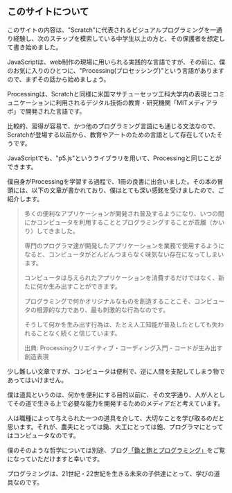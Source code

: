 ## このサイトについて

このサイトの内容は、"Scratch"に代表されるビジュアルプログラミングを一通り経験し、次のステップを模索している中学生以上の方と、その保護者を想定して書き始めました。

JavaScriptは、web制作の現場に用いられる実践的な言語ですが、その前に、僕のお気に入りのひとつに、"Processing(プロセッシング)"という言語がありますので、まずその話から始めましょう。

Processingは、Scratchと同様に米国マサチューセッツ工科大学内の表現とコミュニケーションに利用されるデジタル技術の教育・研究機関「MITメディアラボ」で開発された言語です。

比較的、習得が容易で、かつ他のプログラミング言語にも通じる文法なので、Scratchが登場する以前から、教育やアートのための言語として存在していたそうです。

JavaScriptでも、"p5.js"というライブラリを用いて、Processingと同じことができます。

僕自身がProcessingを学習する過程で、1冊の良書に出会いました。その本の冒頭には、以下の文章が書かれており、僕はとても深い感銘を受けましたので、ご紹介します。

> 多くの便利なアプリケーションが開発され普及するようになり、いつの間にかコンピュータを利用することとプログラミングすることが乖離（かいり）してきました。
>
> 専門のプログラマ達が開発したアプリケーションを業務で使用するようになると、コンピュータがどんどんつまらなく味気ない存在になってしまいます。
>
> コンピュータは与えられたアプリケーションを消費するだけではなく、新たに何か生み出すことができます。
>
> プログラミングで何かオリジナルなものを創造することこそ、コンピュータの根源的な力であり、最も刺激的な行為なのです。
>
> そうして何かを生み出す行為は、たとえ人工知能が普及したとしても失われることなく続くと信じています。
>
> 出典: Processingクリエイティブ・コーディング入門 - コードが生み出す創造表現

少し難しい文章ですが、コンピュータは便利で、逆に人間を支配してしまう物であってはいけません。

僕は道具というのは、何かを便利にする目的以前に、その文字通り、人が人としてその道で生きる上で必要な能力を開発するためのメディアだと考えています。

人は職種によって与えられた一つの道具を介して、大切なことを学び取るのだと思います。それが、農夫にとっては鋤、大工にとっては鉋、プログラマにとってはコンピュータなのです。

僕のそのような哲学については別途、ブログ[「鋤と鉋とプログラミング」](../content/)をご覧になっていただけますと幸いです。

プログラミングは、21世紀・22世紀を生きる未来の子供達にとって、学びの道具なのです。
